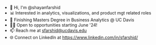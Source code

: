 - 👋 Hi, I'm @shayanfarshid
- 📊 Interested in analytics, visualizations, and product mgt related roles
- 🌱 Finishing Masters Degree in Business Analytics @ UC Davis
- 👨‍💻 Open to opportunities starting June '24!
- 📫 Reach me at sfarshid@ucdavis.edu
- 🌐 Connect on LinkedIn at https://www.linkedin.com/in/sfarshid/
<!---
title
--->

